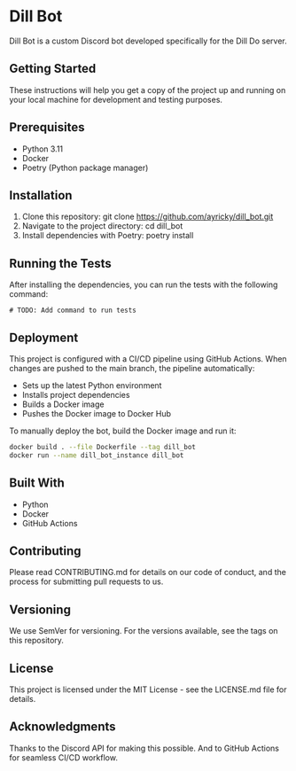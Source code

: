 # Dill Bot
Dill Bot is a custom Discord bot developed specifically for the Dill Do server.

## Getting Started
These instructions will help you get a copy of the project up and running on your local machine for development and testing purposes.

## Prerequisites
- Python 3.11
- Docker
- Poetry (Python package manager)

## Installation
1. Clone this repository: git clone https://github.com/ayricky/dill_bot.git
2. Navigate to the project directory: cd dill_bot
3. Install dependencies with Poetry: poetry install

## Running the Tests
After installing the dependencies, you can run the tests with the following command:
```
# TODO: Add command to run tests
```

## Deployment
This project is configured with a CI/CD pipeline using GitHub Actions. When changes are pushed to the main branch, the pipeline automatically:

- Sets up the latest Python environment
- Installs project dependencies
- Builds a Docker image
- Pushes the Docker image to Docker Hub

To manually deploy the bot, build the Docker image and run it:

```sh
docker build . --file Dockerfile --tag dill_bot
docker run --name dill_bot_instance dill_bot
``` 

## Built With
- Python
- Docker
- GitHub Actions

## Contributing
Please read CONTRIBUTING.md for details on our code of conduct, and the process for submitting pull requests to us.

## Versioning
We use SemVer for versioning. For the versions available, see the tags on this repository.

## License
This project is licensed under the MIT License - see the LICENSE.md file for details.

## Acknowledgments
Thanks to the Discord API for making this possible.
And to GitHub Actions for seamless CI/CD workflow.

